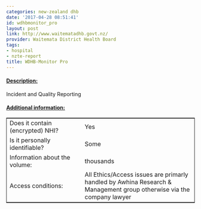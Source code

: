 ```yaml
---
categories: new-zealand dhb
date: '2017-04-28 08:51:41'
id: wdhbmonitor_pro
layout: post
link: http://www.waitematadhb.govt.nz/
provider: Waitemata District Health Board
tags:
- hospital
- nzte-report
title: WDHB-Monitor Pro
---
```



 <h4> <u>Description:</u> </h4>
Incident and Quality Reporting 
 <h4> <u>Additional information:</u> </h4>
 <table style="border: 1px solid">
 <tr> <td width="40%"> Does it contain (encrypted) NHI? </td> <td>Yes</td> </tr>
 <tr> <td width="40%"> Is it personally identifiable? </td> <td>Some</td> </tr>
 <tr> <td width="40%"> Information about the volume: </td> <td>thousands</td> </tr>
 <tr> <td width="40%"> Access conditions: </td> <td>All Ethics/Access issues are primarly handled by Awhina Research & Management group otherwise via the company lawyer</td> </tr>
 </table>